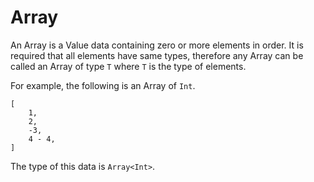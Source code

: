 # Array

An Array is a Value data containing zero or more elements in order.
It is required that all elements have same types,
therefore any Array can be called an Array of type `T` where `T` is the type of elements.

For example,
the following is an Array of `Int`.

```rust,noplaypen
[
    1,
    2,
    -3,
    4 - 4,
]
```

The type of this data is `Array<Int>`.
